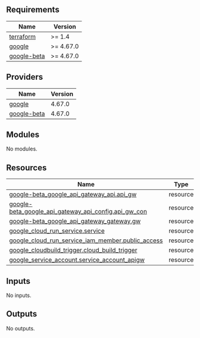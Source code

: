 <!-- BEGIN_TF_DOCS -->
## Requirements

| Name | Version |
|------|---------|
| <a name="requirement_terraform"></a> [terraform](#requirement\_terraform) | >= 1.4 |
| <a name="requirement_google"></a> [google](#requirement\_google) | >= 4.67.0 |
| <a name="requirement_google-beta"></a> [google-beta](#requirement\_google-beta) | >= 4.67.0 |

## Providers

| Name | Version |
|------|---------|
| <a name="provider_google"></a> [google](#provider\_google) | 4.67.0 |
| <a name="provider_google-beta"></a> [google-beta](#provider\_google-beta) | 4.67.0 |

## Modules

No modules.

## Resources

| Name | Type |
|------|------|
| [google-beta_google_api_gateway_api.api_gw](https://registry.terraform.io/providers/hashicorp/google-beta/latest/docs/resources/google_api_gateway_api) | resource |
| [google-beta_google_api_gateway_api_config.api_gw_con](https://registry.terraform.io/providers/hashicorp/google-beta/latest/docs/resources/google_api_gateway_api_config) | resource |
| [google-beta_google_api_gateway_gateway.gw](https://registry.terraform.io/providers/hashicorp/google-beta/latest/docs/resources/google_api_gateway_gateway) | resource |
| [google_cloud_run_service.service](https://registry.terraform.io/providers/hashicorp/google/latest/docs/resources/cloud_run_service) | resource |
| [google_cloud_run_service_iam_member.public_access](https://registry.terraform.io/providers/hashicorp/google/latest/docs/resources/cloud_run_service_iam_member) | resource |
| [google_cloudbuild_trigger.cloud_build_trigger](https://registry.terraform.io/providers/hashicorp/google/latest/docs/resources/cloudbuild_trigger) | resource |
| [google_service_account.service_account_apigw](https://registry.terraform.io/providers/hashicorp/google/latest/docs/resources/service_account) | resource |

## Inputs

No inputs.

## Outputs

No outputs.
<!-- END_TF_DOCS -->